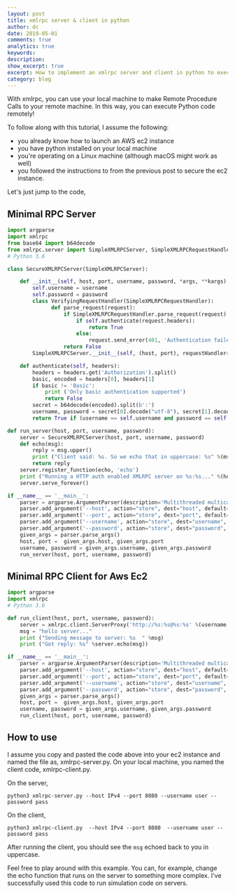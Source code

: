 ```yaml
---
layout: post
title: xmlrpc server & client in python
author: dc
date: 2019-05-01
comments: true
analytics: true
keywords:  
description:
show_excerpt: true
excerpt: How to implement an xmlrpc server and client in python to execute your code remotely.
category: blog
---
```




With xmlrpc, you can use your local machine to make Remote Procedure Calls to
your remote machine. In this way, you can execute Python code remotely!

To follow along with this tutorial, I assume the following:

* you already know how to launch an AWS ec2 instance
* you have python installed on your local machine
* you're operating on a Linux machine (although macOS might work as well)
* you followed the instructions to from the previous post to secure the ec2 instance.

Let's just jump to the code,

## Minimal RPC Server
```python
import argparse
import xmlrpc
from base64 import b64decode
from xmlrpc.server import SimpleXMLRPCServer, SimpleXMLRPCRequestHandler
# Python 3.6

class SecureXMLRPCServer(SimpleXMLRPCServer):

    def __init__(self, host, port, username, password, *args, **kargs):
        self.username = username
        self.password = password
        class VerifyingRequestHandler(SimpleXMLRPCRequestHandler):
              def parse_request(request):
                  if SimpleXMLRPCRequestHandler.parse_request(request):
                      if self.authenticate(request.headers):
                          return True
                      else:
                          request.send_error(401, 'Authentication failed, Try agin.')
                  return False
        SimpleXMLRPCServer.__init__(self, (host, port), requestHandler=VerifyingRequestHandler, *args, **kargs)

    def authenticate(self, headers):
        headers = headers.get('Authorization').split()
        basic, encoded = headers[0], headers[1]
        if basic != 'Basic':
            print ('Only basic authentication supported')
            return False
        secret = b64decode(encoded).split(b':')
        username, password = secret[0].decode("utf-8"), secret[1].decode("utf-8")
        return True if (username == self.username and password == self.password) else False

def run_server(host, port, username, password):
    server = SecureXMLRPCServer(host, port, username, password)
    def echo(msg):
        reply = msg.upper()
        print ("Client said: %s. So we echo that in uppercase: %s" %(msg, reply))
        return reply
    server.register_function(echo, 'echo')
    print ("Running a HTTP auth enabled XMLRPC server on %s:%s..." %(host, port))
    server.serve_forever()

if __name__ == '__main__':
    parser = argparse.ArgumentParser(description='Multithreaded multicall XMLRPC Server/Proxy')
    parser.add_argument('--host', action="store", dest="host", default='localhost')
    parser.add_argument('--port', action="store", dest="port", default=8000, type=int)
    parser.add_argument('--username', action="store", dest="username", default='user')
    parser.add_argument('--password', action="store", dest="password", default='pass')
    given_args = parser.parse_args()
    host, port =  given_args.host, given_args.port
    username, password = given_args.username, given_args.password
    run_server(host, port, username, password)
```

## Minimal RPC Client for Aws Ec2
```python
import argparse
import xmlrpc
# Python 3.6

def run_client(host, port, username, password):
    server = xmlrpc.client.ServerProxy('http://%s:%s@%s:%s' %(username, password, host, port, ))
    msg = "hello server..."
    print ("Sending message to server: %s  " %msg)
    print ("Got reply: %s" %server.echo(msg))

if __name__ == '__main__':
    parser = argparse.ArgumentParser(description='Multithreaded multicall XMLRPC Server/Proxy')
    parser.add_argument('--host', action="store", dest="host", default='localhost')
    parser.add_argument('--port', action="store", dest="port", default=8000, type=int)
    parser.add_argument('--username', action="store", dest="username", default='user')
    parser.add_argument('--password', action="store", dest="password", default='pass')
    given_args = parser.parse_args()
    host, port =  given_args.host, given_args.port
    username, password = given_args.username, given_args.password
    run_client(host, port, username, password)
```
## How to use
I assume you copy and pasted the code above into your ec2 instance and named
the file as, xmlrpc-server.py. On your local machine, you named the
client code, xmlrpc-client.py.

On the server,

```
python3 xmlrpc-server.py --host IPv4 --port 8080 --username user --password pass
```

On the client,

```
python3 xmlrpc-client.py  --host IPv4 --port 8080  --username user --password pass
```

After running the client, you should see the `msg` echoed back to you in uppercase.

Feel free to play around with this example. You can, for example, change the
echo function that runs on the server to something more complex. I've successfully
used this code to run simulation code on servers.
